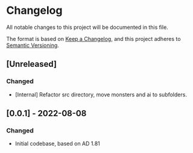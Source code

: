 # Changelog
All notable changes to this project will be documented in this file.

The format is based on [Keep a Changelog](https://keepachangelog.com/en/1.0.0/),
and this project adheres to [Semantic Versioning](https://semver.org/spec/v2.0.0.html).

## [Unreleased]
### Changed
- [Internal] Refactor src directory, move monsters and ai to subfolders.

## [0.0.1] - 2022-08-08
### Changed
- Initial codebase, based on AD 1.81
